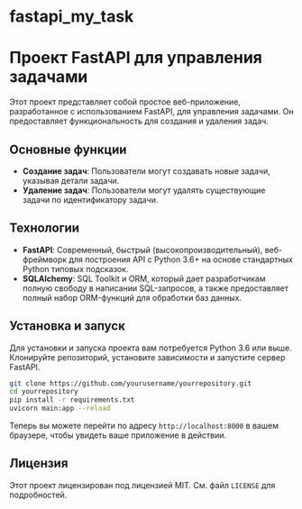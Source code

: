 # fastapi_my_task

# Проект FastAPI для управления задачами

Этот проект представляет собой простое веб-приложение, разработанное с использованием FastAPI, для управления задачами. Он предоставляет функциональность для создания и удаления задач.

## Основные функции

- **Создание задач**: Пользователи могут создавать новые задачи, указывая детали задачи.
- **Удаление задач**: Пользователи могут удалять существующие задачи по идентификатору задачи.

## Технологии

- **FastAPI**: Современный, быстрый (высокопроизводительный), веб-фреймворк для построения API с Python 3.6+ на основе стандартных Python типовых подсказок.
- **SQLAlchemy**: SQL Toolkit и ORM, который дает разработчикам полную свободу в написании SQL-запросов, а также предоставляет полный набор ORM-функций для обработки баз данных.

## Установка и запуск

Для установки и запуска проекта вам потребуется Python 3.6 или выше. Клонируйте репозиторий, установите зависимости и запустите сервер FastAPI.

```bash
git clone https://github.com/yourusername/yourrepository.git
cd yourrepository
pip install -r requirements.txt
uvicorn main:app --reload
```

Теперь вы можете перейти по адресу `http://localhost:8000` в вашем браузере, чтобы увидеть ваше приложение в действии.

## Лицензия

Этот проект лицензирован под лицензией MIT. См. файл `LICENSE` для подробностей.
